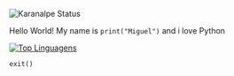 ![Karanalpe Status](https://github-readme-stats.vercel.app/api?username=m1gu3l0001&show_icons=true)

Hello World! My name is ```print("Miguel")``` and i love Python

[![Top Linguagens](https://github-readme-stats.vercel.app/api/top-langs/?username=m1gu3l0001&layout=compact)](https://github.com/anuraghazra/github-readme-stats)

```exit()```
